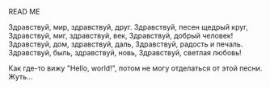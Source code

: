 READ ME

Здравствуй, мир, здравствуй, друг.
Здравствуй, песен щедрый круг,
Здравствуй, миг, здравствуй, век,
Здравствуй, добрый человек!
Здравствуй, дом, здравствуй, даль,
Здравствуй, радость и печаль.
Здравствуй, быль, здравствуй, новь,
Здравствуй, светлая любовь!

Как где-то вижу "Hello, world!", потом не могу отделаться от этой песни. Жуть...